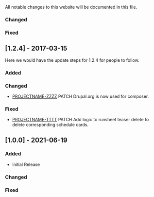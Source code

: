 
All notable changes to this website will be documented in this file.

 
### Changed
 
### Fixed
 
## [1.2.4] - 2017-03-15
  
Here we would have the update steps for 1.2.4 for people to follow.
 
### Added
 
### Changed
  
- [PROJECTNAME-ZZZZ](http://tickets.projectname.com/browse/PROJECTNAME-ZZZZ)
  PATCH Drupal.org is now used for composer.
 
### Fixed
 
- [PROJECTNAME-TTTT](http://tickets.projectname.com/browse/PROJECTNAME-TTTT)
  PATCH Add logic to runsheet teaser delete to delete corresponding
  schedule cards.
 
## [1.0.0] - 2021-06-19
 
### Added
- Initial Release
   
### Changed
 
### Fixed
